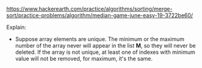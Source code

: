 https://www.hackerearth.com/practice/algorithms/sorting/merge-sort/practice-problems/algorithm/median-game-june-easy-19-3722be60/

Explain:
- Suppose array elements are unique. The minimum or the maximum number of the array never will appear in the list **M**, 
so they will never be deleted. If the array is not unique, at least one of indexes with minimum value will not be 
removed, for maximum, it's the same.
